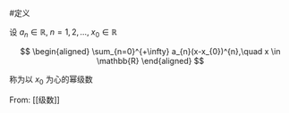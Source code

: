 #定义 

设 $a_{n}\in \mathbb{R},\;n=1,2,\dots,\;x_{0} \in \mathbb{R}$

$$
\begin{aligned}
\sum_{n=0}^{+\infty} a_{n}(x-x_{0})^{n},\quad x \in \mathbb{R}
\end{aligned}
$$

称为以 $x_{0}$ 为心的幂级数

From: [[级数]]